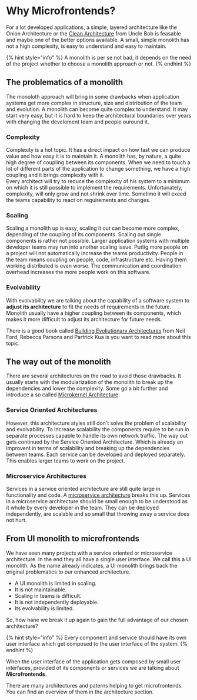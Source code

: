 # Why Microfrontends?

For a lot developed applications, a simple, layered architecture like the Onion Architecture or the [Clean Architecture](https://blog.cleancoder.com/uncle-bob/2012/08/13/the-clean-architecture.html) from Uncle Bob is feasable and maybe  one of the better options available. A small, simple monolith has not a high complexity, is easy to understand and easy to maintain.

{% hint style="info" %}
A monolith is per se not bad, it depends on the need of the project whether to choose a monolith approach or not.
{% endhint %}

## The problematics of a monolith

The monoloth approach will bring in some drawbacks when application systems get more complex in structure, size and distribution of the team and evolution. A monolith can become quite complex to understand. It may start very easy, but it is hard to keep the architectural boundaries over years with changing the develoment team and people ouround it.

### Complexity

Complexity is a hot topic. It has a direct impact on how fast we can produce value and how easy it is to maintain it. A monolith has, by nature, a quite high degree of coupling between its components. When we need to touch a lot of different parts of the application to change something, we have a high coupling and it brings complexity with it.  
Every architect will try to reduce the complexity of his system to a minimum on which it is still possible to implement the requirements. Unfortunately, complexity, will only grow and not shrink over time. Sometime it will exeed the teams capability to react on requirements and changes.

### Scaling

Scaling a monolith up is easy, scaling it out can become more complex, depending of the coupling of its components. Scaling out single components is rather not possible. Larger application systems with multiple developer teams may run into another scaling issue. Puttig more people on a project will not automatically increase the teams productivity. People in the team means coupling on people, code, infrastructure etc. Having them working distributed is even worse. The communication and coordination overhead increases the more people work on this software.

### Evolvability

With evolvability we are talking about the capability of a software system to **adjust its architecture** to fit the needs of requirements in the future. Monolith usually have a higher coupling between its components, which makes it more difficult to adjust its architecture for future needs.

There is a good book called [Building Evoliutionary Architectures](https://www.oreilly.com/library/view/building-evolutionary-architectures/9781491986356/) from Neil Ford, Rebecca Parsons and Partrick Kua is you want to read more about this topic.

## The way out of the monolith

There are several architectures on the road to avoid those drawbacks. It usually starts with the modularization of the monolith to break up the dependencies and lower the complexity. Some go a bit further and introduce a so called [Microkernel Architecture](https://www.oreilly.com/library/view/software-architecture-patterns/9781491971437/ch03.html).

### Service Oriented Architectures

However, this architecture styles still don't solve the problem of scalability and evolvability. To increase scalability the components require to be run in separate processes capable to handle its own network traffic. The way out gets continued by the Service Oriented Architecture. Which is already an improvent in terms of scalability and breaking up the dependencies between teams. Each service can be developed and deployed separately. This enables larger teams to work on the project.

### Microservice Architectures

Services in a service oriented architecture are still quite large in functionality and code. A [microservice architecture](https://microservices.io) breaks this up. Services in a microservice architecture should be small enough to be understood as it whole by every developer in the team. They can be deployed independently, are scalable and so small that throwing away a service does not hurt.

## From UI monolith to microfrontends

We have seen many projects with a service oriented or microservice architecture. In the end they all have a single user interface. We call this a UI monolith. As the name already indicates, a UI monolith brings back the original problematics to our enhanced architecture.

* A UI monolith is limited in scaling.
* It is not maintainable.
* Scaling in teams is difficult.
* It is not independently deployable.
* Its evolvability is limited.

So, how hane we break it up again to gain the full advantage of our chosen architecture?

{% hint style="info" %}
Every component and service should have its own user interface which get composed to the user interface of the system.
{% endhint %}

When the user interface of the application gets composed by small user interfaces, provided of its components or services we are talking about **Microfrontends**.

There are many architectures and paterns helping to get microfrontends. You can find an overview of them in the architecture section.



